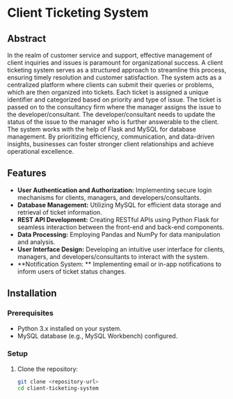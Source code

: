 # Client Ticketing System

## Abstract

In the realm of customer service and support, effective management of client inquiries and issues is paramount for organizational success. A client ticketing system serves as a structured approach to streamline this process, ensuring timely resolution and customer satisfaction. The system acts as a centralized platform where clients can submit their queries or problems, which are then organized into tickets. Each ticket is assigned a unique identifier and categorized based on priority and type of issue. The ticket is passed on to the consultancy firm where the manager assigns the issue to the developer/consultant. The developer/consultant needs to update the status of the issue to the manager who is further answerable to the client. The system works with the help of Flask and MySQL for database management. By prioritizing efficiency, communication, and data-driven insights, businesses can foster stronger client relationships and achieve operational excellence.

## Features

- **User Authentication and Authorization:** Implementing secure login mechanisms for clients, managers, and developers/consultants.
- **Database Management:** Utilizing MySQL for efficient data storage and retrieval of ticket information.
- **REST API Development:** Creating RESTful APIs using Python Flask for seamless interaction between the front-end and back-end components.
- **Data Processing:** Employing Pandas and NumPy for data manipulation and analysis.
- **User Interface Design:** Developing an intuitive user interface for clients, managers, and developers/consultants to interact with the system.
- **Notification System: ** Implementing email or in-app notifications to inform users of ticket status changes.

## Installation

### Prerequisites

- Python 3.x installed on your system.
- MySQL database (e.g., MySQL Workbench) configured.

### Setup

1. Clone the repository:

   ```bash
   git clone <repository-url>
   cd client-ticketing-system

